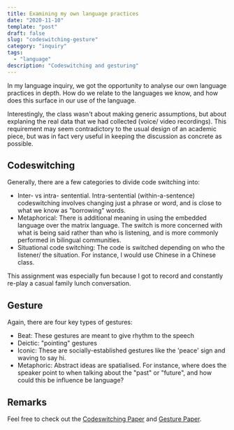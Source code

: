 ```yaml
---
title: Examining my own language practices
date: "2020-11-10"
template: "post"
draft: false
slug: "codeswitching-gesture"
category: "inquiry"
tags:
  - "language"
description: "Codeswitching and gesturing"
---
```


In my language inquiry, we got the opportunity to analyse our own language practices in depth. How do we relate to the languages we know, and how does this surface in our use of the language.

Interestingly, the class wasn't about making generic assumptions, but about explaning the real data that we had collected (voice/ video recordings). This requirement may seem contradictory to the usual design of an academic piece, but was in fact very useful in keeping the discussion as concrete as possible.

## Codeswitching

Generally, there are a few categories to divide code switching into:
- Inter- vs intra- sentential. Intra-sentential (within-a-sentence) codeswitching involves changing just a phrase or word, and is close to what we know as "borrowing" words.
- Metaphorical: There is additional meaning in using the embedded language over the matrix language. The switch is more concerned with what is being said rather than who is listening, and is more commonly performed in bilingual communities.
- Situational code switching: The code is switched depending on who the listener/ the situation. For instance, I would use Chinese in a Chinese class.

This assignment was especially fun because I got to record and constantly re-play a casual family lunch conversation. 

## Gesture

Again, there are four key types of gestures:
- Beat: These gestures are meant to give rhythm to the speech
- Deictic: "pointing" gestures
- Iconic: These are socially-established gestures like the 'peace' sign and waving to say hi.
- Metaphoric: Abstract ideas are spatialised. For instance, where does the speaker point to when talking about the "past" or "future", and how could this be influence be language?

## Remarks

Feel free to check out the [Codeswitching Paper](/codeswitching.pdf) and [Gesture Paper](/gesture.pdf).
